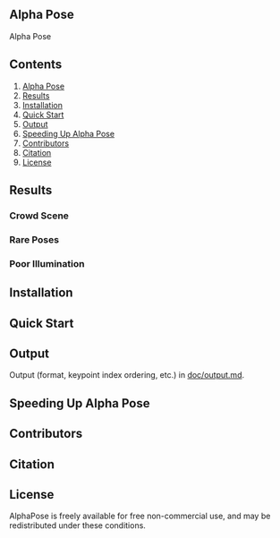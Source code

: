 ## Alpha Pose
Alpha Pose

## Contents
1. [Alpha Pose](#alpha-pose)
2. [Results](#results)
3. [Installation](#installation)
4. [Quick Start](#quick-start)
5. [Output](#output)
6. [Speeding Up Alpha Pose](#speeding-up-alpha-pose)
7. [Contributors](#contributors)
9. [Citation](#citation)
10. [License](#license)



## Results
### Crowd Scene

### Rare Poses

### Poor Illumination


## Installation


## Quick Start

## Output
Output (format, keypoint index ordering, etc.) in [doc/output.md](doc/output.md).



## Speeding Up Alpha Pose


## Contributors


## Citation



## License
AlphaPose is freely available for free non-commercial use, and may be redistributed under these conditions. 